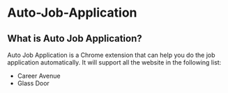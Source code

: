 Auto-Job-Application
===================
What is Auto Job Application?
----------------------------
Auto Job Application is a Chrome extension that can help you do the job application automatically. It will support all the website in the following list:
+ Career Avenue
+ Glass Door
